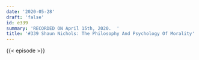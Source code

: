 ```yaml
---
date: '2020-05-28'
draft: 'false'
id: e339
summary: 'RECORDED ON April 15th, 2020.  '
title: '#339 Shaun Nichols: The Philosophy And Psychology Of Morality'
---
```

{{< episode >}}
